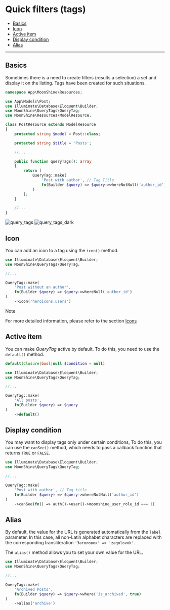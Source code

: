 # Quick filters (tags)

- [Basics](#basics)
- [Icon](#icon)
- [Active item](#active-item)
- [Display condition](#display-condition)
- [Alias](#alias)

---

<a name="basics"></a>
## Basics

Sometimes there is a need to create filters (results a selection) a set and display it on the listing. Tags have been created for such situations.

```php
namespace App\MoonShine\Resources;

use App\Models\Post;
use Illuminate\Database\Eloquent\Builder;
use MoonShine\QueryTags\QueryTag;
use MoonShine\Resources\ModelResource;

class PostResource extends ModelResource
{
    protected string $model = Post::class;

    protected string $title = 'Posts';

    //...

    public function queryTags(): array
    {
        return [
            QueryTag::make(
                'Post with author', // Tag Title
                fn(Builder $query) => $query->whereNotNull('author_id') // Query builder
            )
        ];
    }

    //...
}

```

![query_tags](https://raw.githubusercontent.com/moonshine-software/doc/2.x/resources/screenshots/query_tags.png)
![query_tags_dark](https://raw.githubusercontent.com/moonshine-software/doc/2.x/resources/screenshots/query_tags_dark.png)

<a name="icon"></a>
## Icon

You can add an icon to a tag using the `icon()` method.

```php
use Illuminate\Database\Eloquent\Builder;
use MoonShine\QueryTags\QueryTag;

//...

QueryTag::make(
    'Post without an author',
    fn(Builder $query) => $query->whereNull('author_id')
)
    ->icon('heroicons.users')
```

> [!NOTE]
> For more detailed information, please refer to the section [Icons](/docs/{{version}}/appearance/icons)

<a name="active-item"></a>
## Active item

You can make *QueryTag* active by default. To do this, you need to use the `default()` method.

```php
default(Closure|bool|null $condition = null)
```

```php
use Illuminate\Database\Eloquent\Builder;
use MoonShine\QueryTags\QueryTag;

//...

QueryTag::make(
    'All posts',
    fn(Builder $query) => $query
)
    ->default()
```

<a name="display-condition"></a>
## Display condition

You may want to display tags only under certain conditions, To do this, you can use the `canSee()` method, which needs to pass a callback function that returns `TRUE` or `FALSE`.

```php
use Illuminate\Database\Eloquent\Builder;
use MoonShine\QueryTags\QueryTag;

//...

QueryTag::make(
    'Post with author', // Tag title
    fn(Builder $query) => $query->whereNotNull('author_id')
)
    ->canSee(fn() => auth()->user()->moonshine_user_role_id === 1)
```

<a name="alias"></a>
## Alias

By default, the value for the URL is generated automatically from the `label` parameter. In this case, all non-Latin alphabet characters are replaced with the corresponding transliteration `'Заголовок' => 'zagolovok'`.

The `alias()` method allows you to set your own value for the URL.

```php
use Illuminate\Database\Eloquent\Builder;
use MoonShine\QueryTags\QueryTag;

//...

QueryTag::make(
    'Archived Posts',
    fn(Builder $query) => $query->where('is_archived', true)
)
    ->alias('archive')
```
